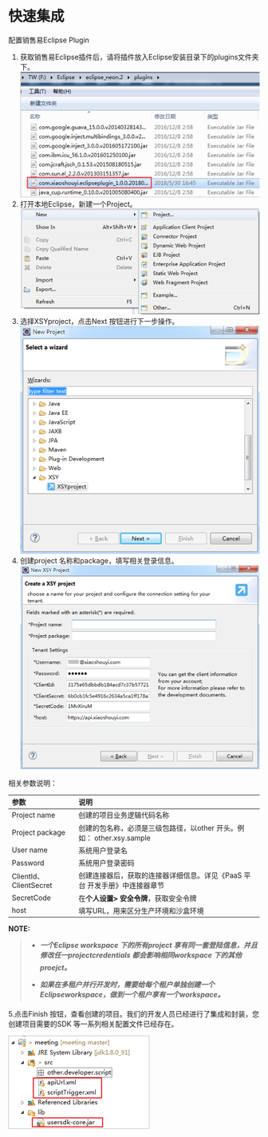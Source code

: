 # 快速集成

配置销售易Eclipse Plugin

1. 获取销售易Eclipse插件后，请将插件放入Eclipse安装目录下的plugins文件夹下。
   ![](/assets/com.png)
2. 打开本地Eclipse，新建一个Project。
   ![](/assets/newproject.png)
3. 选择XSYproject，点击Next 按钮进行下一步操作。
   ![](/assets/xsyproject.png)
4. 创建project 名称和package，填写相关登录信息。
   ![](/assets/newxsyproject.png)

相关参数说明：

| **参数** | **说明** |
| :--- | :--- |
| Project name | 创建的项目业务逻辑代码名称 |
| Project package | 创建的包名称，必须是三级包路径，以other 开头。例如： other.xsy.sample |
| User name | 系统用户登录名 |
| Password | 系统用户登录密码 |
| ClientId、ClientSecret | 创建连接器后，获取的连接器详细信息。详见《PaaS 平台 开发手册》中连接器章节 |
| SecretCode | 在**个人设置&gt; 安全令牌**，获取安全令牌 |
| host | 填写URL，用来区分生产环境和沙盒环境 |

**NOTE:**

> * _**一个Eclipse workspace 下的所有project 享有同一套登陆信息，并且修改任一projectcredentials 都会影响相同workspace 下的其他proejct。**_
>
> * _**如果在多租户并行开发时，需要给每个租户单独创建一个Eclipseworkspace，做到一个租户享有一个workspace。**_

5.点击Finish 按钮，查看创建的项目。我们的开发人员已经进行了集成和封装，您创建项目需要的SDK 等一系列相关配置文件已经存在。

![](/assets/sdk.png)


